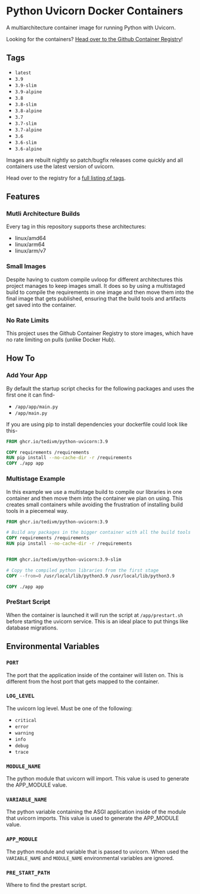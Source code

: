 # Python Uvicorn Docker Containers

A multiarchitecture container image for running Python with Uvicorn.

Looking for the containers? [Head over to the Github Container Registry](https://github.com/tedivm/python-uvicorn/pkgs/container/python-uvicorn)!

## Tags

* `latest`
* `3.9`
* `3.9-slim`
* `3.9-alpine`
* `3.8`
* `3.8-slim`
* `3.8-alpine`
* `3.7`
* `3.7-slim`
* `3.7-alpine`
* `3.6`
* `3.6-slim`
* `3.6-alpine`

Images are rebuilt nightly so patch/bugfix releases come quickly and all containers use the latest version of uvicorn.

Head over to the registry for a [full listing of tags](https://github.com/tedivm/python-uvicorn/pkgs/container/python-uvicorn).

## Features

### Mutli Architecture Builds

Every tag in this repository supports these architectures:

* linux/amd64
* linux/arm64
* linux/arm/v7


### Small Images

Despite having to custom compile uvloop for different architectures this project manages to keep images small. It does so by using a multistaged build to compile the requirements in one image and then move them into the final image that gets published, ensuring that the build tools and artifacts get saved into the container.


### No Rate Limits

This project uses the Github Container Registry to store images, which have no rate limiting on pulls (unlike Docker Hub).


## How To

### Add Your App

By default the startup script checks for the following packages and uses the first one it can find-

* `/app/app/main.py`
* `/app/main.py`

If you are using pip to install dependencies your dockerfile could look like this-

```dockerfile
FROM ghcr.io/tedivm/python-uvicorn:3.9

COPY requirements /requirements
RUN pip install --no-cache-dir -r /requirements
COPY ./app app
```


### Multistage Example

In this example we use a multistage build to compile our libraries in one container and then move them into the container we plan on using. This creates small containers while avoiding the frustration of installing build tools in a piecemeal way.

```dockerfile
FROM ghcr.io/tedivm/python-uvicorn:3.9

# Build any packages in the bigger container with all the build tools
COPY requirements /requirements
RUN pip install --no-cache-dir -r /requirements


FROM ghcr.io/tedivm/python-uvicorn:3.9-slim

# Copy the compiled python libraries from the first stage
COPY --from=0 /usr/local/lib/python3.9 /usr/local/lib/python3.9

COPY ./app app
```


### PreStart Script

When the container is launched it will run the script at `/app/prestart.sh` before starting the uvicorn service. This is an ideal place to put things like database migrations.


## Environmental Variables

### `PORT`

The port that the application inside of the container will listen on. This is different from the host port that gets mapped to the container.


### `LOG_LEVEL`

The uvicorn log level. Must be one of the following:

* `critical`
* `error`
* `warning`
* `info`
* `debug`
* `trace`


### `MODULE_NAME`

The python module that uvicorn will import. This value is used to generate the APP_MODULE value.


### `VARIABLE_NAME`

The python variable containing the ASGI application inside of the module that uvicorn imports. This value is used to generate the APP_MODULE value.


### `APP_MODULE`

The python module and variable that is passed to uvicorn. When used the `VARIABLE_NAME` and `MODULE_NAME` environmental variables are ignored.


### `PRE_START_PATH`

Where to find the prestart script.
